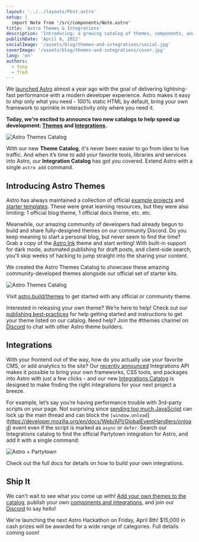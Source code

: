 ```yaml
---
layout: '../../layouts/Post.astro'
setup: |
  import Note from '/src/components/Note.astro'
title: 'Astro Themes & Integrations'
description: 'Introducing: a growing catalog of themes, components, and integrations to jumpstart your next Astro project.'
publishDate: 'April 6, 2022'
socialImage: '/assets/blog/themes-and-integrations/social.jpg'
coverImage: '/assets/blog/themes-and-integrations/cover.jpg'
lang: 'en'
authors:
  - tony
  - fred
---
```


We [launched Astro](https://astro.build/blog/introducing-astro/) almost a year ago with the goal of delivering lightning-fast performance with a modern developer experience. Astro makes it easy to ship only what you need - 100% static HTML by default, bring your own framework to sprinkle in interactivity only where you need it.

**Today, we're excited to announce two new catalogs to help speed up development: [Themes](https://astro.build/themes) and [Integrations](https://astro.build/integrations).**

![Astro Themes Catalog](/assets/blog/themes-and-integrations/astro-themes-integrations.png)

With our new **Theme Catalog**, it's never been easier to go from idea to live traffic. And when it’s time to add your favorite tools, libraries and services into Astro, our **Integration Catalog** has got you covered. Extend Astro with a single `astro add` command.

## Introducing Astro Themes

Astro has always maintained a collection of official [example projects](https://github.com/withastro/astro/tree/main/examples) and [starter templates](https://asto.new/). These were great learning resources, but they were also limiting: 1 official blog theme, 1 official docs theme, etc. etc.

Meanwhile, our amazing community of developers had already begun to build and share fully-designed themes on our community Discord. Do you keep meaning to start a personal blog, but never seem to find the time? Grab a copy of the [Astro Ink](https://github.com/one-aalam/astro-ink) theme and start writing! With built-in support for dark mode, automated publishing for draft posts, and client-side search, you'll skip weeks of hacking to jump straight into the sharing your content. 

We created the Astro Themes Catalog to showcase these amazing community-developed themes alongside our official set of starter kits.

![Astro Themes Catalog](/assets/blog/themes-and-integrations/astro-themes.png)

Visit [astro.build/themes](http://astro.build/themes) to get started with any official or community theme. 

Interested in releasing your own theme? We’re here to help! Check out our [publishing best-practices](https://docs.astro.build/en/guides/publish-to-npm/#packagejson) for help getting started and instructions to get your theme listed on our catalog. Need help? Join the #themes channel on [Discord](https://astro.build/chat) to chat with other Astro theme builders.

## Integrations

With your frontend out of the way, how do you actually use your favorite CMS, or add analytics to the site? Our [recently announced](https://astro.build/blog/astro-025/#new-astro-integrations) Integrations API makes it possible to bring your own frameworks, CSS tools, and packages into Astro with just a few clicks - and our new [Integrations Catalog](https://astro.build/integrations) is designed to make finding the right integrations for your next project a breeze.

For example, let’s say you’re having performance trouble with 3rd-party scripts on your page. Not surprising since [sending too much JavaScript](https://web.dev/web/fundamentals/performance/optimizing-content-efficiency/javascript-startup-optimization/) can lock up the main thread and can block the `[window.onload`](https://developer.mozilla.org/en/docs/Web/API/GlobalEventHandlers/onload) event even if the script is marked as `async` or `defer`. Search our Integrations catalog to find the official Partytown integration for Astro, and add it with a single command:

![Astro + Partytown](/assets/blog/themes-and-integrations/astro-partytown.png)

Check out the full docs for details on how to build your own integrations.

## Ship It

We can't wait to see what you come up with! [Add your own themes to the catalog](https://github.com/withastro/astro.build/issues/new/choose), publish your own [components and integrations](https://docs.astro.build/en/guides/publish-to-npm/#integrations-library), and join our [Discord](https://astro.build/chat) to say hello!

<Note title="Stay Tuned">
  We're launching the next Astro Hackathon on Friday, April 8th! $15,000 in cash prizes will be awarded for a wide range of categories. Full details coming soon!
</Note>
